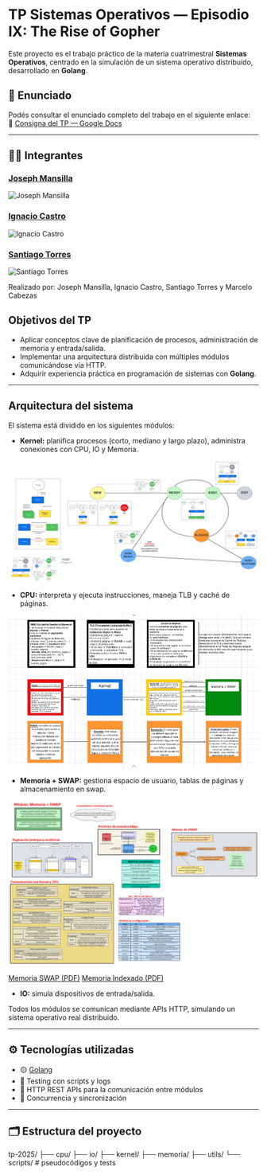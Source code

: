 # TP Sistemas Operativos — Episodio IX: The Rise of Gopher

Este proyecto es el trabajo práctico de la materia cuatrimestral **Sistemas Operativos**, centrado en la simulación de un sistema operativo distribuido, desarrollado en **Golang**.

## 📄 Enunciado

Podés consultar el enunciado completo del trabajo en el siguiente enlace:  
🔗 [Consigna del TP — Google Docs](https://docs.google.com/document/d/1zoFRoBn9QAfYSr0tITsL3PD6DtPzO2sq9AtvE8NGrkc/edit?usp=sharing)

---

## 👨‍💻 Integrantes

### <a href="https://github.com/josephmansilla">Joseph Mansilla</a>
<img src="https://avatars.githubusercontent.com/u/162230766?s=400&u=6ac208c05e9fedd414fefc12db5c38efe1c6fcd8&v=4" alt="Joseph Mansilla" width="76" height="76">


### <a href="https://github.com/nacho-castro">Ignacio Castro</a>
<img src="https://avatars.githubusercontent.com/u/116680164?v=4" alt="Ignacio Castro" width="76" height="76">

### <a href="https://github.com/SantiagoTorres24">Santiago Torres</a>
<img src="https://avatars.githubusercontent.com/u/135065796?v=4" alt="Santiago Torres" width="76" height="76">

Realizado por: Joseph Mansilla, Ignacio Castro, Santiago Torres y Marcelo Cabezas

## Objetivos del TP

- Aplicar conceptos clave de planificación de procesos, administración de memoria y entrada/salida.
- Implementar una arquitectura distribuida con múltiples módulos comunicándose vía HTTP.
- Adquirir experiencia práctica en programación de sistemas con **Golang**.

---

## Arquitectura del sistema

El sistema está dividido en los siguientes módulos:

- **Kernel:** planifica procesos (corto, mediano y largo plazo), administra conexiones con CPU, IO y Memoria.

![Kernel](kernel/resources/SO%202025%20KERNEL.png)

- **CPU:** interpreta y ejecuta instrucciones, maneja TLB y caché de páginas.

![CPU](cpu/cpu.png)

- **Memoria + SWAP:** gestiona espacio de usuario, tablas de páginas y almacenamiento en swap.

![Memoria](memoria/resources/memoria.png)

[Memoria SWAP (PDF)](memoria/resources/Memoria+SWAP.pdf)
[Memoria Indexado (PDF)](memoria/resources/indexado.pdf)

- **IO:** simula dispositivos de entrada/salida.

Todos los módulos se comunican mediante APIs HTTP, simulando un sistema operativo real distribuido.

---

## ⚙️ Tecnologías utilizadas

- 🟡 [Golang](https://go.dev/)
- 🧪 Testing con scripts y logs
- 🔌 HTTP REST APIs para la comunicación entre módulos
- 🧵 Concurrencia y sincronización

---

## 🗂 Estructura del proyecto

tp-2025/
├── cpu/
├── io/
├── kernel/
├── memoria/
├── utils/
└── scripts/ # pseudocódigos y tests



